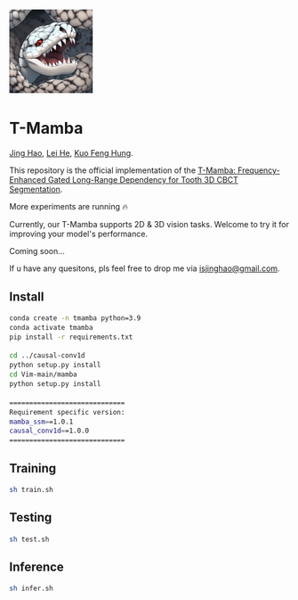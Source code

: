 # <img src="images/tmamba_logo.jpeg" width="150"> 

# T-Mamba

[Jing Hao](https://scholar.google.com/citations?user=E8R8c00AAAAJ&hl=zh-CN), [Lei He](), [Kuo Feng Hung](https://scholar.google.com/citations?user=17V5x14AAAAJ&hl=zh-CN).

This repository is the official implementation of the [T-Mamba: Frequency-Enhanced Gated Long-Range Dependency for Tooth 3D CBCT Segmentation](https://arxiv.org/pdf/2404.01065.pdf).

More experiments are running 🔥

Currently, our T-Mamba supports 2D & 3D vision tasks. Welcome to try it for improving your model's performance.

Coming soon...

If u have any quesitons, pls feel free to drop me via isjinghao@gmail.com.

## Install
```sh
conda create -n tmamba python=3.9
conda activate tmamba
pip install -r requirements.txt

cd ../causal-conv1d
python setup.py install
cd Vim-main/mamba
python setup.py install

=============================
Requirement specific version:
mamba_ssm==1.0.1
causal_conv1d==1.0.0
=============================
```

## Training
```sh
sh train.sh
```

## Testing
```sh
sh test.sh
```

## Inference
```sh
sh infer.sh
```
